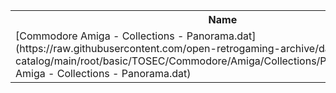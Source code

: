 <table>
<tr><th>Name</th><th>Size</th></tr>
<tr><td>
[Commodore Amiga - Collections - Panorama.dat](https://raw.githubusercontent.com/open-retrogaming-archive/dat-catalog/main/root/basic/TOSEC/Commodore/Amiga/Collections/Panorama/Commodore Amiga - Collections - Panorama.dat)
</td><td>37156</td></tr>
</table>
